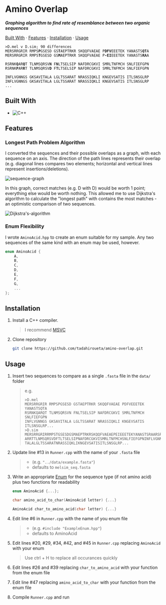# Amino Overlap
***Graphing algorithm to find rate of resemblance between two organic sequences***

[Built With](#built-with) · [Features](#features) · [Installation](#installation) · [Usage](#usage)

<pre><code>>D.mel v D.sim; 90 differences
MERSRRGRIR RMPS<b>P</b>GSESD GS<b>T</b>AEPTRKR SKQQFVAEAE P<b>DFV</b>EEETEK YANASTS<b>QT</b>A
MERSRRGRIR RMPS<b>T</b>GSESD GS<b>M</b>AEPTRKR SKQQFVAEAE P<b>-EI</b>EEETEK YANASTS<b>RA</b>A

RSRNK<b>Q</b>AR<b>Q</b>T TLNMSQRSV<b>N</b> F<b>N</b>LTSELSIP NAFDRCGKVI SMRLTNFMCH SNLFIEFGPN
RSRNK<b>P</b>AR<b>R</b>T TLNMSQRSV<b>D</b> F<b>T</b>LTSELSIP NAFDRCGKVI SMRLTNFMCH SNLFIEFGPN

INFLVGNNGS GKSAVITALA LGLTSSARAT NRASSIQKLI KNGEVSATIS ITLSNSGLRP
INFLVGNNGS GKSAVITALA LGLTSSARAT NRASSIQKLI KNGEVSATIS ITLSNSGLRP
...</code></pre>

## Built With
- ![C++](https://img.shields.io/badge/c++-%2300599C.svg?style=for-the-badge&logo=c%2B%2B&logoColor=white)

## Features

### Longest Path Problem Algorithm
I converted the sequences and their possible overlaps as a graph, with each sequence on an axis. The direction of the path lines represents their overlap (e.g. diagonal lines compares two elements; horizontal and vertical lines represent insertions/deletions).

![sequence-graph](https://media.springernature.com/lw685/springer-static/image/art%3A10.1186%2Fs13059-020-02157-2/MediaObjects/13059_2020_2157_Fig8_HTML.png)

In this graph, correct matches (e.g. D with D) would be worth 1 point; everything else would be worth nothing. This allowed me to use Dijkstra's algorithm to calculate the "longest path" with contains the most matches - an optimistic comparison of two sequences.

![Dijkstra's-algorithm](https://www.csbio.unc.edu/mcmillan/Comp555S16/Media/MTPVer01.png)

### Enum Flexibility
I wrote ```AminoAcid.hpp``` to create an enum suitable for my sample. Any two sequences of the same kind with an enum may be used, however.
``` cpp
enum AminoAcid {
    A,
    B,
    C,
    D,
    E,
    F,
    G,
    ...
};
```


## Installation
1. Install a C++ compiler.
    > I recommend [MSVC](https://code.visualstudio.com/docs/cpp/config-msvc)

2. Clone repository
    ```sh
    git clone https://github.com/tadahiroueta/amino-overlap.git
    ```

## Usage
1. Insert two sequences to compare as a single ```.fasta``` file in the ```data/``` folder
    > e.g.
    > ```fasta
    > >D.mel
    > MERSRRGRIR RMPSPGSESD GSTAEPTRKR SKQQFVAEAE PDFVEEETEK YANASTSQTA
    > RSRNKQARQT TLNMSQRSVN FNLTSELSIP NAFDRCGKVI SMRLTNFMCH SNLFIEFGPN
    > INFLVGNNGS GKSAVITALA LGLTSSARAT NRASSIQKLI KNGEVSATIS ITLSNSGLRP...
    > >D.sim
    > MERSRRGRIRRMPSTGSESDGSMAEPTRKRSKQQFVAEAEPEIEEETEKYANASTSRAARSRNKP
    > ARRTTLNMSQRSVDFTLTSELSIPNAFDRCGKVISMRLTNFMCHSNLFIEFGPNINFLVGNNGSGKSAVI
    > TALALGLTSSARATNRASSIQKLIKNGEVSATISITLSNSGLRP...
    > ```

2. Update line #13 in ```Runner.cpp``` with the name of your ```.fasta``` file 
    > * (e.g. ```"../data/example.fasta"```)
    > * defaults to ```melsim_seq.fasta```

3. Write an appropriate [Enum](#enum-flexibility) for the sequence type (if not amino acid) plus two functions for readability
    ```cpp
    enum AminoAcid {...};

    char amino_acid_to_char(AminoAcid letter) {...}

    AminoAcid char_to_amino_acid(char letter) {...}
    ```

4. Edit line #6 in ```Runner.cpp``` with the name of you enum file
    > * (e.g. ```#include "ExampleEnum.hpp"```)
    > * defaults to AminoAcid 

5. Edit lines #20, #29, #34, #42, and #45 in ```Runner.cpp``` replacing ```AminoAcid``` with your enum
    > Use ctrl + H to replace all occurances quickly

6. Edit lines #26 and #39 replacing ```char_to_amino_acid``` with your function from the enum file

7. Edit line #47 replacing ```amino_acid_to_char``` with your function from the enum file

8. Compile ```Runner.cpp``` and run
